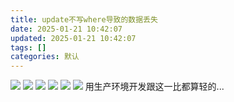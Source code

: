 ```yaml
---
title: update不写where导致的数据丢失
date: 2025-01-21 10:42:07
updated: 2025-01-21 10:42:07
tags: []
categories: 默认
---
```


![](https://s.rmimg.com/2025-01-21/1737452371-507903-2025-01-21-173516.png)
![](https://s.rmimg.com/2025-01-21/1737452375-461538-2025-01-21-173608.png)
![](https://s.rmimg.com/2025-01-21/1737452379-228242-2025-01-21-173621.png)
![](https://s.rmimg.com/2025-01-21/1737452382-121652-2025-01-21-173640.png)
![](https://s.rmimg.com/2025-01-21/1737452385-609505-2025-01-21-173655.png)
![](https://s.rmimg.com/2025-01-21/1737452388-891458-2025-01-21-173715.png)
用生产环境开发跟这一比都算轻的...

